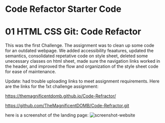 # Code Refactor Starter Code
# 01 HTML CSS Git: Code Refactor

This was the first Challenge. The assignment was to clean up some code for an outdated webpage. We added accessibility feaatures, updated the semantics, consolidated repetative code on style sheet, deleted some unecessary classes on html sheet, made sure the navigation links worked in the header, and improved the flow and organization of the style sheet code for ease of maintenance.

Update: had trouble uploading links to meet assignment requirements. Here are the links for the 1xt challenge assignment:

https://themagnificentdomb.github.io/Code-Refractor/

https://github.com/TheMagnificentDOMB/Code-Refractor.git

here is a screenshot of the landing page: ![screenshot-website](https://user-images.githubusercontent.com/80802923/128670593-657938ea-3484-4ef2-9961-d3ba0193df64.png)
